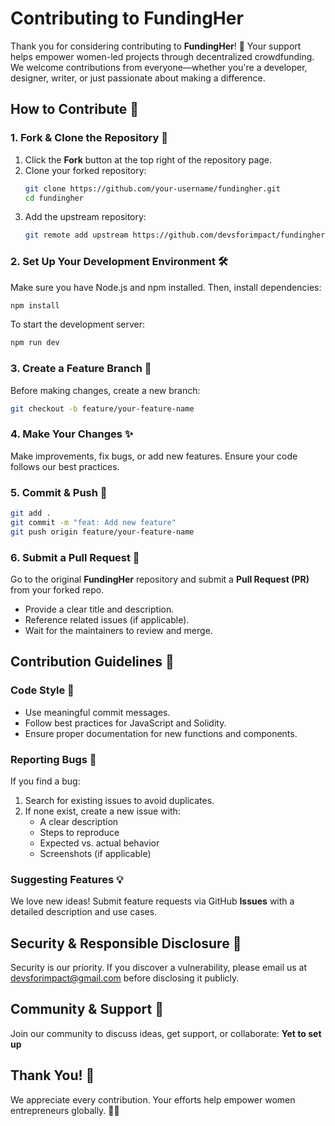 # Contributing to FundingHer

Thank you for considering contributing to **FundingHer**! 🚀 Your support helps empower women-led projects through decentralized crowdfunding. We welcome contributions from everyone—whether you're a developer, designer, writer, or just passionate about making a difference.

## How to Contribute 🤝

### 1. Fork & Clone the Repository 🍴
1. Click the **Fork** button at the top right of the repository page.
2. Clone your forked repository:
   ```sh
   git clone https://github.com/your-username/fundingher.git
   cd fundingher
   ```
3. Add the upstream repository:
   ```sh
   git remote add upstream https://github.com/devsforimpact/fundingher.git
   ```

### 2. Set Up Your Development Environment 🛠️
Make sure you have Node.js and npm installed. Then, install dependencies:
```sh
npm install
```
To start the development server:
```sh
npm run dev
```

### 3. Create a Feature Branch 🌱
Before making changes, create a new branch:
```sh
git checkout -b feature/your-feature-name
```

### 4. Make Your Changes ✨
Make improvements, fix bugs, or add new features. Ensure your code follows our best practices.

### 5. Commit & Push 📌
```sh
git add .
git commit -m "feat: Add new feature"
git push origin feature/your-feature-name
```

### 6. Submit a Pull Request 🚀
Go to the original **FundingHer** repository and submit a **Pull Request (PR)** from your forked repo.

- Provide a clear title and description.
- Reference related issues (if applicable).
- Wait for the maintainers to review and merge.

## Contribution Guidelines 📜

### Code Style 🎨
- Use meaningful commit messages.
- Follow best practices for JavaScript and Solidity.
- Ensure proper documentation for new functions and components.

### Reporting Bugs 🐛
If you find a bug:
1. Search for existing issues to avoid duplicates.
2. If none exist, create a new issue with:
   - A clear description
   - Steps to reproduce
   - Expected vs. actual behavior
   - Screenshots (if applicable)

### Suggesting Features 💡
We love new ideas! Submit feature requests via GitHub **Issues** with a detailed description and use cases.

## Security & Responsible Disclosure 🔐
Security is our priority. If you discover a vulnerability, please email us at devsforimpact@gmail.com before disclosing it publicly.

## Community & Support 💬
Join our community to discuss ideas, get support, or collaborate:
**Yet to set up**

## Thank You! 🙌
We appreciate every contribution. Your efforts help empower women entrepreneurs globally. 💜🚀

